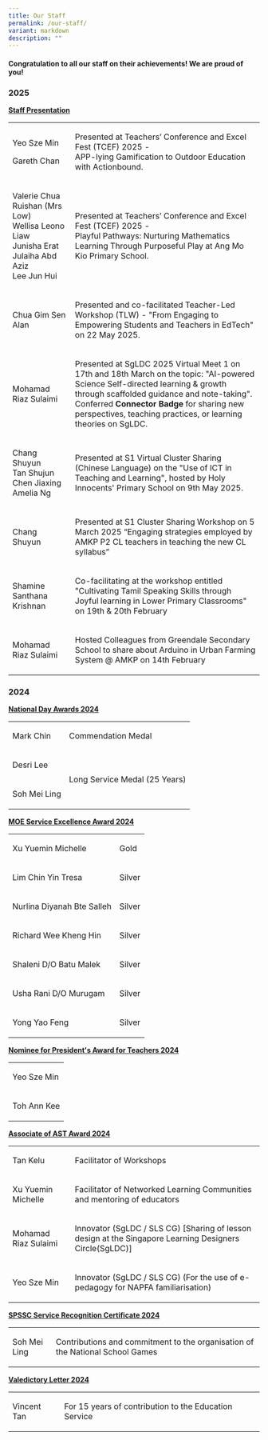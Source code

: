 ```yaml
---
title: Our Staff
permalink: /our-staff/
variant: markdown
description: ""
---
```

<h4>Congratulation to all our staff on their achievements! We are proud of you!</h4>
<h3>2025</h3>
<p><strong><u>Staff Presentation</u></strong>
</p>
<p></p>
<table style="minWidth: 50px">
<colgroup>
<col>
<col>
</colgroup>
<tbody>
<tr>
<td rowspan="1" colspan="1">
<p>Yeo Sze Min</p>
<p>Gareth Chan</p>
</td>
<td rowspan="1" colspan="1">
<p>Presented at Teachers’ Conference and Excel Fest (TCEF) 2025 - 
	<br>APP-lying Gamification to Outdoor Education with Actionbound.</p>
</td>
</tr>
<tr>
<td rowspan="1" colspan="1">
<p>Valerie Chua Ruishan (Mrs Low)
<br>Wellisa Leono Liaw
<br>Junisha Erat
<br>Julaiha Abd Aziz
<br>Lee Jun Hui</p>
</td>
<td rowspan="1" colspan="1">
<p>Presented at Teachers’ Conference and Excel Fest (TCEF) 2025 - 
<br>Playful Pathways: Nurturing Mathematics Learning Through Purposeful Play at Ang Mo Kio Primary School.</p>
</td>
</tr>
<tr>
<td rowspan="1" colspan="1">
<p>Chua Gim Sen Alan</p>
</td>
<td rowspan="1" colspan="1">
<p>Presented and co-facilitated Teacher-Led Workshop (TLW) - "From Engaging
to Empowering Students and Teachers in EdTech" on 22 May 2025.</p>
</td>
</tr>
<tr>
<td rowspan="1" colspan="1">
<p>Mohamad Riaz Sulaimi</p>
</td>
<td rowspan="1" colspan="1">
<p>Presented at SgLDC 2025 Virtual Meet 1 on 17th and 18th March on the topic:
"AI-powered Science Self-directed learning &amp; growth through scaffolded
guidance and note-taking".
<br>Conferred <strong>Connector Badge </strong>for sharing new perspectives,
teaching practices, or learning theories on SgLDC.</p>
</td>
</tr>
<tr>
<td rowspan="1" colspan="1">
<p>Chang Shuyun
<br>Tan Shujun
<br>Chen Jiaxing
<br>Amelia Ng</p>
</td>
<td rowspan="1" colspan="1">
<p>Presented at S1 Virtual Cluster Sharing (Chinese Language) on the "Use
of ICT in Teaching and Learning", hosted by Holy Innocents' Primary School
on 9th May 2025.</p>
</td>
</tr>
<tr>
<td rowspan="1" colspan="1">
<p>Chang Shuyun</p>
<p></p>
</td>
<td rowspan="1" colspan="1">
<p>Presented at S1 Cluster Sharing Workshop on 5 March 2025 “Engaging strategies
employed by AMKP P2 CL teachers in teaching the new CL syllabus”</p>
</td>
</tr>
<tr>
<td rowspan="1" colspan="1">
<p>Shamine Santhana Krishnan</p>
</td>
<td rowspan="1" colspan="1">
<p>Co-facilitating at the workshop entitled "Cultivating Tamil Speaking Skills
through Joyful learning in Lower Primary Classrooms" on 19th &amp; 20th
February</p>
</td>
</tr>
<tr>
<td rowspan="1" colspan="1">
<p>Mohamad Riaz Sulaimi</p>
</td>
<td rowspan="1" colspan="1">
<p>Hosted Colleagues from Greendale Secondary School to share about Arduino
in Urban Farming System @ AMKP on 14th February</p>
</td>
</tr>
</tbody>
</table>
<h3>2024</h3>
<p><strong><u>National Day Awards 2024</u></strong>
</p>
<table style="minWidth: 50px">
<colgroup>
<col>
<col>
</colgroup>
<tbody>
<tr>
<td rowspan="1" colspan="1">
<p>Mark Chin</p>
</td>
<td rowspan="1" colspan="1">
<p>Commendation Medal</p>
</td>
</tr>
<tr>
<td rowspan="1" colspan="1">
<p>Desri Lee</p>
</td>
<td rowspan="2" colspan="1">
<p></p>
<p>Long Service Medal (25 Years)</p>
</td>
</tr>
<tr>
<td rowspan="1" colspan="1">
<p>Soh Mei Ling</p>
</td>
</tr>
</tbody>
</table>
<p><strong><u>MOE Service Excellence Award 2024</u></strong>
</p>
<table style="minWidth: 50px">
<colgroup>
<col>
<col>
</colgroup>
<tbody>
<tr>
<td rowspan="1" colspan="1">
<p>Xu Yuemin Michelle</p>
</td>
<td rowspan="1" colspan="1">
<p>Gold</p>
</td>
</tr>
<tr>
<td rowspan="1" colspan="1">
<p>Lim Chin Yin Tresa</p>
</td>
<td rowspan="1" colspan="1">
<p>Silver</p>
</td>
</tr>
<tr>
<td rowspan="1" colspan="1">
<p>Nurlina Diyanah Bte Salleh</p>
</td>
<td rowspan="1" colspan="1">
<p>Silver</p>
</td>
</tr>
<tr>
<td rowspan="1" colspan="1">
<p>Richard Wee Kheng Hin</p>
</td>
<td rowspan="1" colspan="1">
<p>Silver</p>
</td>
</tr>
<tr>
<td rowspan="1" colspan="1">
<p>Shaleni D/O Batu Malek</p>
</td>
<td rowspan="1" colspan="1">
<p>Silver</p>
</td>
</tr>
<tr>
<td rowspan="1" colspan="1">
<p>Usha Rani D/O Murugam</p>
</td>
<td rowspan="1" colspan="1">
<p>Silver</p>
</td>
</tr>
<tr>
<td rowspan="1" colspan="1">
<p>Yong Yao Feng</p>
</td>
<td rowspan="1" colspan="1">
<p>Silver</p>
</td>
</tr>
</tbody>
</table>
<p><strong><u>Nominee for President's Award for Teachers 2024</u></strong>
</p>
<table style="minWidth: 25px">
<colgroup>
<col>
</colgroup>
<tbody>
<tr>
<td rowspan="1" colspan="1">
<p>Yeo Sze Min</p>
</td>
</tr>
<tr>
<td rowspan="1" colspan="1">
<p>Toh Ann Kee</p>
</td>
</tr>
</tbody>
</table>
<p><strong><u>Associate of AST Award 2024</u></strong>
</p>
<table style="minWidth: 50px">
<colgroup>
<col>
<col>
</colgroup>
<tbody>
<tr>
<td rowspan="1" colspan="1">
<p>Tan Kelu</p>
</td>
<td rowspan="1" colspan="1">
<p>Facilitator of Workshops</p>
</td>
</tr>
<tr>
<td rowspan="1" colspan="1">
<p>Xu Yuemin Michelle</p>
</td>
<td rowspan="1" colspan="1">
<p>Facilitator of Networked Learning Communities and mentoring of educators</p>
</td>
</tr>
<tr>
<td rowspan="1" colspan="1">
<p>Mohamad Riaz Sulaimi</p>
</td>
<td rowspan="1" colspan="1">
<p>Innovator (SgLDC / SLS CG) [Sharing of lesson design at the Singapore
Learning Designers Circle(SgLDC)]</p>
</td>
</tr>
<tr>
<td rowspan="1" colspan="1">
<p>Yeo Sze Min</p>
</td>
<td rowspan="1" colspan="1">
<p>Innovator (SgLDC / SLS CG) (For the use of e-pedagogy for NAPFA familiarisation)</p>
</td>
</tr>
</tbody>
</table>
<p><strong><u>SPSSC Service Recognition Certificate 2024</u></strong>
</p>
<table style="minWidth: 50px">
<colgroup>
<col>
<col>
</colgroup>
<tbody>
<tr>
<td rowspan="1" colspan="1">
<p>Soh Mei Ling</p>
</td>
<td rowspan="1" colspan="1">
<p>Contributions and commitment to the organisation of the National School
Games</p>
</td>
</tr>
</tbody>
</table>
<p><strong><u>Valedictory Letter 2024</u></strong>
</p>
<table style="minWidth: 50px">
<colgroup>
<col>
<col>
</colgroup>
<tbody>
<tr>
<td rowspan="1" colspan="1">
<p>Vincent Tan</p>
</td>
<td rowspan="1" colspan="1">
<p>For 15 years of contribution to the Education Service</p>
</td>
</tr>
</tbody>
</table>
<p></p>